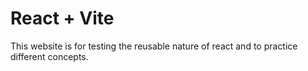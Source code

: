 # React + Vite

This website is for testing the reusable nature of react and to practice different concepts.

